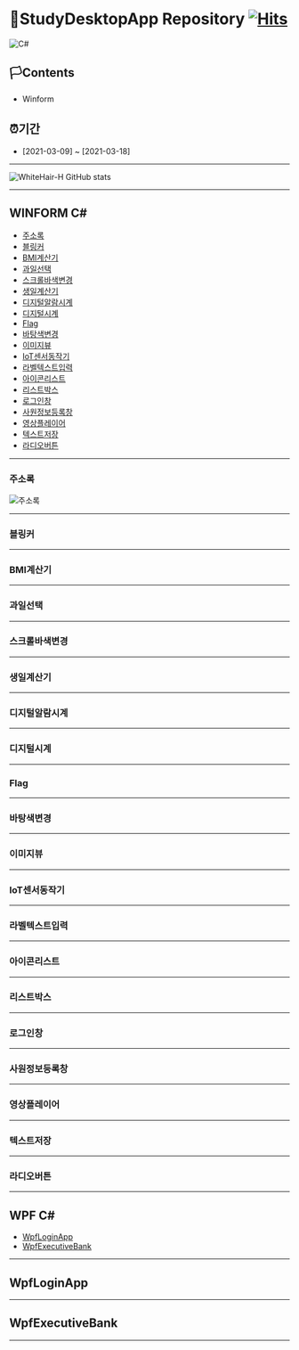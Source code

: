 # 🚩StudyDesktopApp Repository                                                 [![Hits](https://hits.seeyoufarm.com/api/count/incr/badge.svg?url=https%3A%2F%2Fgithub.com%2Fgjbae1212%2Fhit-counter)](https://hits.seeyoufarm.com)                    

<img alt="C#" src="https://img.shields.io/badge/c%23%20-%23239120.svg?&style=for-the-badge&logo=c-sharp&logoColor=white"/>


## 🏳Contents
- Winform 

## ⏰기간
- [2021-03-09] ~ [2021-03-18]

--------------------------

![WhiteHair-H GitHub stats](https://github-readme-stats.vercel.app/api?username=anuraghazra&theme=kacho_ga&show_icons=true)


--------------------------
## WINFORM C#
* [주소록](#주소록)
* [블링커](#블링커)
* [BMI계산기](#BMI계산기)
* [과일선택](#과일선택)
* [스크롤바색변경](#스크롤바색변경)
* [생일계산기](#생일계산기)
* [디지털알람시계](#디지털알람시계)
* [디지털시계](#디지털시계)
* [Flag](#Flag)
* [바탕색변경](#바탕색변경)
* [이미지뷰](#이미지뷰)
* [IoT센서동작기](#IoT센서동작기)
* [라벨텍스트입력](#라벨텍스트입력)
* [아이콘리스트](#아이콘리스트)
* [리스트박스](#리스트박스)
* [로그인창](#로그인창)
* [사원정보등록창](#사원정보등록창)
* [영상플레이어](#영상플레이어)
* [텍스트저장](#텍스트저장)
* [라디오버튼](#라디오버튼)

---------------------------

### 주소록

![주소록](/ref_ImageFile/WInForm/AddressInfoApp.JPG "주소록")

---------------------------

### 블링커


---------------------------
### BMI계산기


---------------------------
### 과일선택


---------------------------
### 스크롤바색변경


---------------------------
### 생일계산기


---------------------------
### 디지털알람시계


---------------------------
### 디지털시계


---------------------------
### Flag


---------------------------
### 바탕색변경


---------------------------
### 이미지뷰


---------------------------
### IoT센서동작기



---------------------------
### 라벨텍스트입력



---------------------------
### 아이콘리스트



---------------------------
### 리스트박스



---------------------------
### 로그인창



---------------------------
### 사원정보등록창



---------------------------
### 영상플레이어



---------------------------
### 텍스트저장



---------------------------
### 라디오버튼



---------------------------


## WPF C#
* [WpfLoginApp](#WpfLoginApp)
* [WpfExecutiveBank](#WpfExecutiveBank)

---------------------------
## WpfLoginApp


---------------------------
## WpfExecutiveBank


---------------------------





